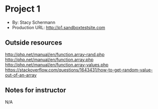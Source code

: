 # Project 1
+ By: Stacy Schermann
+ Production URL: <http://p1.sandboxtestsite.com>

## Outside resources
http://php.net/manual/en/function.array-rand.php
http://php.net/manual/en/function.array.php
http://php.net/manual/en/function.array-values.php
https://stackoverflow.com/questions/1643431/how-to-get-random-value-out-of-an-array


## Notes for instructor
N/A

